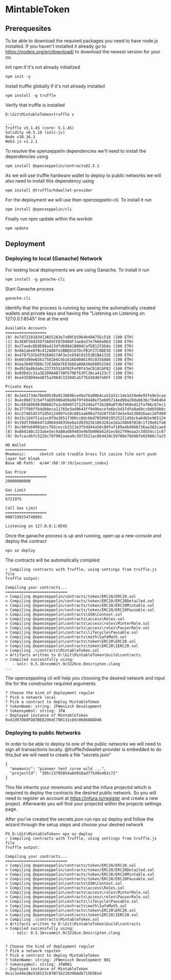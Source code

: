 # MintableToken

## Prerequesites
To be able to download the required packages you need to have node.js installed. If you haven't installed it already go to https://nodejs.org/en/download/ to download the newest version for your os.

Init npm if it's not already initialized
```
npm init -y
```

Install truffle globally if it's not already installed

```
npm install -g truffle
```

Verify that truffle is installed

```
D:\Git\MintableToken>truffle v
```

```
...
Truffle v5.1.45 (core: 5.1.45)
Solidity v0.5.16 (solc-js)
Node v10.16.3
Web3.js v1.2.1
```
To resolve the openzeppelin dependencies we'll need to install the dependencies using
```
npm install @openzeppelin/contracts@2.5.1
```
As we will use truffle hardware wallet to deploy to public networks we will also need to install this dependency using
```
npm install @truffle/hdwallet-provider
```

For the deployment we will use then openzeppelin-cli. To install it run
```
npm install @openzeppelin/cli
```

Finally run npm update within the workdir

```
npm update
```

## Deployment

### Deploying to local (Ganache) Network
For testing local deployments we are using Ganache. To install it run
```
npm install -g ganache-cli
```

Start Ganache process
```
ganache-cli
```

Identify that the process is running by seeing the automatically created wallets and private keys and having the "Listening on Listening on 127.0.0.1:8545" line at the end
```
Available Accounts
==================
(0) 0x7d7210183413A552A3e7a98Cb5964b49A75Ec516 (100 ETH)
(1) 0x3E8F58d35Df5A85FF87D40AF1ae8a37e7b66e0Ed (100 ETH)
(2) 0x27aeAcDE8E88a423dfd608A1B00ACafEB1255Dda (100 ETH)
(3) 0x0A2abe070c412A86fe2BBED187DcFB1F27C0DE5D (100 ETH)
(4) 0x478753Cb5F9268017AF3e3cD58C01553B1BA132E (100 ETH)
(5) 0x603d90eB3617502b6C4b1616Dd0A6195C035b886 (100 ETH)
(6) 0xba384070D8c72E3ADA7EE3bbEa80A38eD895258d (100 ETH)
(7) 0xd5CAa8bda6c237355510f82FeFBf43eC818C6F82 (100 ETH)
(8) 0x03Dd2c31a3E209A4B730Fb79Ef63FC3Aca4123c7 (100 ETH)
(9) 0xe4359D94ed8f5a2984C15504Ca577Ed38d6fe0FF (100 ETH)

Private Keys
==================
(0) 0x3441734e70e09530a9136698ce4be76a00b4ca52a52c1de1d19e8e95fe9e2caa
(1) 0x4c00d73cb4ffab9598b469a96f9f49440e75eb05714ed90a20dab636cfb46464
(2) 0xc60160b983886827a1c0840f2712534daff2b100a8fdbf460ed22faf66c67ec1
(3) 0x377f98ffb4db0eca11765e3ad9643ff949becefe6bcbd37dfe8a69cc0db59b0c
(4) 0xc27465453f2d56124997e10c801aab00a73d2875567de2e9a530826aac2dfd89
(5) 0x33c2d4f51a1ec0f9a3051f300cc0dc6bd78506019525221456cba64b5e965124
(6) 0x19df39b664f2d064d4835be0a1d83925b1863281e2da2d8b87818c1f29e81fa0
(7) 0xc90fe69981dcc7b5ceccb1513e3f5dd44a50c80faf189a4bd066f36aa382caed
(8) 0x804148c323abe5ec9a80ad89403e9b5b006b62d1ec6b2799eaa2c34554cc1c87
(9) 0xfcacdbfc5226c707901aaea9c3973521ac864420c59700e79d48fe02980c7a25

HD Wallet
==================
Mnemonic:      sketch calm trouble brass fit casino film sort push layer hat bleak
Base HD Path:  m/44'/60'/0'/0/{account_index}

Gas Price
==================
20000000000

Gas Limit
==================
6721975

Call Gas Limit
==================
9007199254740991

Listening on 127.0.0.1:8545
```

Once the ganache process is up and running, open up a new console and deploy the contract
```
npx oz deploy
```

The contracts will be automatically compiled

```
✓ Compiling contracts with Truffle, using settings from truffle.js file
Truffle output:

Compiling your contracts...
===========================
> Compiling @openzeppelin/contracts/token/ERC20/ERC20.sol
> Compiling @openzeppelin/contracts/token/ERC20/ERC20Detailed.sol
> Compiling @openzeppelin/contracts/token/ERC20/ERC20Mintable.sol
> Compiling @openzeppelin/contracts/token/ERC20/ERC20Pausable.sol
> Compiling @openzeppelin\contracts\GSN\Context.sol
> Compiling @openzeppelin\contracts\access\Roles.sol
> Compiling @openzeppelin\contracts\access\roles\MinterRole.sol
> Compiling @openzeppelin\contracts\access\roles\PauserRole.sol
> Compiling @openzeppelin\contracts\lifecycle\Pausable.sol
> Compiling @openzeppelin\contracts\math\SafeMath.sol
> Compiling @openzeppelin\contracts\token\ERC20\ERC20.sol
> Compiling @openzeppelin\contracts\token\ERC20\IERC20.sol
> Compiling .\contracts\MintableToken.sol
> Artifacts written to D:\Git\MintableToken\build\contracts
> Compiled successfully using:
   - solc: 0.5.16+commit.9c3226ce.Emscripten.clang
...
```
The openzeppeling cli will help you choosing the desired network and input the for the constructor required arguments

```
? Choose the kind of deployment regular
? Pick a network local
? Pick a contract to deploy MintableToken
? tokenName: string: JFWenisch Development
? tokensymbol: string: JFW
✓ Deployed instance of MintableToken
0xd2d970b0FDD3BE8296dC790131c0dc06868ADD46
```

### Deploying to public Networks
In order to be able to deploy to one of the public networks we will need to sign all transactions locally.
@truffle/hdwallet-provider is embedded to do this,but we will need to create a file "secrets.json"

```
{
  "mnemonic": "pioneer tent curve wild ...",
  "projectId": "305c13705054a8d918ad77549e402c72"
}
```

This file inherits your mnemonic and and the infura projectid which is required to deploy the contracts the desired public network.
So you will need to register an account at https://infura.io/register and create a new project. Afterwards you will find your projectid within the projects settings page.

After you've created the secrets.json run npx oz deploy and follow the wizard through the setup steps and choose your desired network

```
PS D:\Git\MintableToken> npx oz deploy
✓ Compiling contracts with Truffle, using settings from truffle.js file
Truffle output:

Compiling your contracts...
===========================
> Compiling @openzeppelin/contracts/token/ERC20/ERC20.sol
> Compiling @openzeppelin/contracts/token/ERC20/ERC20Detailed.sol
> Compiling @openzeppelin/contracts/token/ERC20/ERC20Mintable.sol
> Compiling @openzeppelin/contracts/token/ERC20/ERC20Pausable.sol
> Compiling @openzeppelin\contracts\GSN\Context.sol
> Compiling @openzeppelin\contracts\access\Roles.sol
> Compiling @openzeppelin\contracts\access\roles\MinterRole.sol
> Compiling @openzeppelin\contracts\access\roles\PauserRole.sol
> Compiling @openzeppelin\contracts\lifecycle\Pausable.sol
> Compiling @openzeppelin\contracts\math\SafeMath.sol
> Compiling @openzeppelin\contracts\token\ERC20\ERC20.sol
> Compiling @openzeppelin\contracts\token\ERC20\IERC20.sol
> Compiling .\contracts\MintableToken.sol
> Artifacts written to D:\Git\MintableToken\build\contracts
> Compiled successfully using:
   - solc: 0.5.16+commit.9c3226ce.Emscripten.clang


? Choose the kind of deployment regular
? Pick a network ropsten
? Pick a contract to deploy MintableToken
? tokenName: string: JFWenisch Development 001
? tokensymbol: string: JFW001
✓ Deployed instance of MintableToken
0x1c3a44e2Be51D523c87B71622039DAd6715E9Eed
```